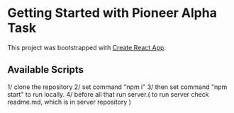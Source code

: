 # Getting Started with Pioneer Alpha Task

This project was bootstrapped with [Create React App](https://github.com/facebook/create-react-app).

## Available Scripts
1/ clone the repository
2/ set command "npm i"
3/ then set command "npm start" to run locally.
4/ before all that run server.( to run server check readme.md, which is in server repository ) 

